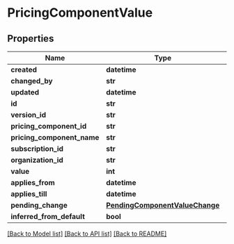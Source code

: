 # PricingComponentValue

## Properties
Name | Type | Description | Notes
------------ | ------------- | ------------- | -------------
**created** | **datetime** |  | [optional] 
**changed_by** | **str** |  | [optional] 
**updated** | **datetime** |  | [optional] 
**id** | **str** |  | 
**version_id** | **str** |  | [optional] 
**pricing_component_id** | **str** |  | [optional] 
**pricing_component_name** | **str** |  | [optional] 
**subscription_id** | **str** |  | [optional] 
**organization_id** | **str** |  | [optional] 
**value** | **int** |  | 
**applies_from** | **datetime** |  | [optional] 
**applies_till** | **datetime** |  | [optional] 
**pending_change** | [**PendingComponentValueChange**](PendingComponentValueChange.md) |  | [optional] 
**inferred_from_default** | **bool** |  | [optional] 

[[Back to Model list]](../README.md#documentation-for-models) [[Back to API list]](../README.md#documentation-for-api-endpoints) [[Back to README]](../README.md)

